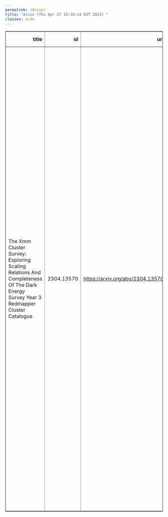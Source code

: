 ```yaml
---
permalink: /Arxiv/
title: "Arxiv (Thu Apr 27 15:10:14 EDT 2023) "
classes: wide
---
```

<table border="1" class="dataframe">
  <thead>
    <tr style="text-align: right;">
      <th>title</th>
      <th>id</th>
      <th>url</th>
      <th>authors</th>
      <th>Local Authors</th>
    </tr>
  </thead>
  <tbody>
    <tr>
      <td>The Xmm Cluster Survey: Exploring Scaling Relations And Completeness Of   The Dark Energy Survey Year 3 Redmapper Cluster Catalogue</td>
      <td>2304.13570</td>
      <td><a href="https://arxiv.org/abs/2304.13570" target="_blank">https://arxiv.org/abs/2304.13570</a></td>
      <td>E. W. Upsdell, P. A. Giles, A. K. Romer, R. Wilkinson, D. J. Turner, M. Hilton, E. Rykoff, A. Farahi, S. Bhargava, T. Jeltema, M. Klein, A. Bermeo, C. A. Collins, L. Ebrahimpour, D. Hollowood, R. G. Mann, M. Manolopoulou, C. J. Miller, P. J. Rooney, Martin Sahlén, J. P. Stott, P. T. P. Viana, S. Allam, O. Alves, D. Bacon, E. Bertin, S. Bocquet, D. Brooks, D. L. Burke, M. Carrasco Kind, J. Carretero, M. Costanzi, L. N. Da Costa, M. E. S. Pereira, J. De Vicente, S. Desai, H. T. Diehl, J. P. Dietrich, S. Everett, I. Ferrero, J. Frieman, J. García-Bellido, D. W. Gerdes, G. Gutierrez, S. R. Hinton, K. Honscheid, D. J. James, K. Kuehn, N. Kuropatkin, M. Lima, J. L. Marshall, J. Mena-Fern, F. Menanteau, R. Miquel, J. J. Mohr, R. L. C. Ogando, A. Pieres, M. Raveri, M. Rodriguez-Monroy, E. Sanchez, V. Scarpine, I. Sevilla-Noarbe, M. Smith, E. Suchyta, M. E. C. Swanson, G. Tarle, C. To, N. Weaverdyck, J. Weller, P. Wiseman</td>
      <td>Chun-Hao To, Klaus Honscheid, Michael Rizzo Smith</td>
    </tr>
  </tbody>
</table>